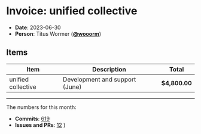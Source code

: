 # Invoice: unified collective

*   **Date**: 2023-06-30
*   **Person**: Titus Wormer ([**@wooorm**](https://github.com/wooorm))

## Items

| Item               | Description                    | Total         |
| ------------------ | ------------------------------ | ------------- |
| unified collective | Development and support (June) | **$4,800.00** |

***

The numbers for this month:

*   **Commits**: [619](https://github.com/search?q=author%3Awooorm+committer-date%3A%222023-05-31..2023-06-30%22\&type=commits)
*   **Issues and PRs**: [12](https://github.com/search?q=author%3Awooorm+created%3A%222023-05-31..2023-06-30%22\&type=issues)
    )
